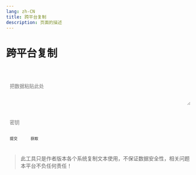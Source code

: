 ```yaml
---
lang: zh-CN   
title: 跨平台复制  
description: 页面的描述
---
```


# 跨平台复制

<br>
<br>
<label style="display: flex;">
   <textarea class="transfer-textarea" placeholder="把数据粘贴此处" v-model="value"></textarea>
</label>
<br><br>
<label>
    <input type="password" v-model="key" class="transfer-input" placeholder="密钥"/>
</label>
<br><br>
<label>
    <button @click="push" class="transfer-button transfer-push">
        <span>提交</span>
    </button>
    &nbsp;&nbsp; 
    <button @click="pull()" class="transfer-button transfer-pull">
        <span>获取</span>
    </button>
</label>
<span class="copy" @click="copy()"></span>
<br><br>  

> 此工具只是作者版本各个系统复制文本使用，不保证数据安全性，相关问题本平台不负任何责任！



<script>

import Clipboard from "clipboard";

export default {
  name: 'Transfer',
  data(){
    return {
        value: "",
        key: "",
        data: "",
        pushBtnLoading: false,
        pullBtnLoading: false,
    }
  },
  methods: {
    push() {
        if (!this.value) {
            $warning("没有内容可提交！");
            return;
        }
        this.pushBtnLoading = true;
        $api.transferPush(this.value, this.key, () => {
           setTimeout(() => {
               this.pushBtnLoading = false;
               $success("提交成功！");
           }, 200);
        },() => {
            this.pushBtnLoading = false;
        })
    },
    async pull() {
       this.pullBtnLoading = true;
       await $api.transferPull(this.key, (data) => {
           this.data = data;
           setTimeout(() => {
               this.pullBtnLoading = false;
               if(!data || data === "None") {
                   $warning("暂无数据可复制！");
                   return;
               }
               $('.copy').click();
           }, 200);
       }, () => {
           this.pullBtnLoading = false; 
       });
    },
    copy(){
        let clipboard = new Clipboard('.copy', {
          text:  () => {
            return this.data;
          },
        });
        clipboard.on('success', function () {
          $success("复制成功！");
          clipboard.destroy();
        });
        clipboard.on('error', function () {
          $warning("不支持复制哦！");
          clipboard.destroy();
        });
    },
    setLoading(el) {
        $(el).append('<span class="transfer-btn-loading transfer-spinner"></span>');
    },
    removeLoading(el) {
        $(el + ' .transfer-btn-loading').remove();
    }
  },
  mounted() {
  },
  watch: {
    pushBtnLoading: {
      handler(newVal) {
        if(newVal) {
            this.setLoading('.transfer-push');
        }else{
            this.removeLoading('.transfer-push');
        }
      },
      immediate: false
    },
    pullBtnLoading: {
      handler(newVal) {
        if(newVal) {
            this.setLoading('.transfer-pull');
        }else{
            this.removeLoading('.transfer-pull');
        }
      },
      immediate: false
    }
  }
}
</script>

<style>

.transfer-spinner {
    position: relative;
}

.transfer-spinner::before {
    content: '';
    -webkit-box-sizing: border-box;
    box-sizing: border-box;
    position: absolute;
    top: 6px;
    width: 0.75em;
    height: 0.75em;
    margin-top: -0.1875em;
    margin-left: -0.375em;
    border-radius: 50%;
    border: 1px solid #fff;
    border-top-color: var(--c-text-accent);
    -webkit-animation: gt-kf-rotate 0.6s linear infinite;
    animation: gt-kf-rotate 0.6s linear infinite;
}
.transfer-btn-loading {
    position: relative;
    margin-left: 0.5em;
    display: inline-block;
    width: 0.75em;
    height: 1em;
    vertical-align: top;
}

.transfer-input{
    transition: background-color var(--t-color), border-color var(--t-color);
    border-radius: 5px;
    height: 26px;
    color: var(--c-text);
    border: 1px solid var(--c-border);
    outline: none;
    background-color: var(--c-bg);
    padding-left : 0.75em;
}
.transfer-textarea{
    overflow: hidden;
    overflow-wrap: break-word; 
    max-height: 400px;
    min-height: 72px;
    resize: vertical;
    width: 100%;
    max-width: 100%;
    border-radius: 5px;
    outline: none;
    background-color: var(--c-bg);
    transition: background-color var(--t-color),border-color var(--t-color);
    color: var(--c-text);
    padding: 0.75em;
    border: 1px solid var(--c-border);
}
.transfer-button{
    outline: none;   
    display: inline-block;
    border: 1px solid var(--c-text-accent);
    border-radius: 5px;
    padding: 0.542em 0.95em;
    background-color: var(--c-bg);
    color: var(--c-brand);
    border-color: var(--c-brand);
    transition: background-color var(--t-color), border-color var(--t-color);
    font-size: 0.75em;
    white-space: nowrap;
    cursor: pointer;
}
.transfer-button:hover {
    color: var(--c-bg);
    background-color: var(--c-brand-light);
}
.transfer-push{
    color: var(--c-bg);
    background-color: var(--c-brand);
}
.transfer-push:hover {
    background-color: var(--c-brand-light);
    border-color: var(--c-brand);
}
</style>

<AdsbyGoogle slot="7889564278" layout="in-article"/>

<Comment></Comment>
